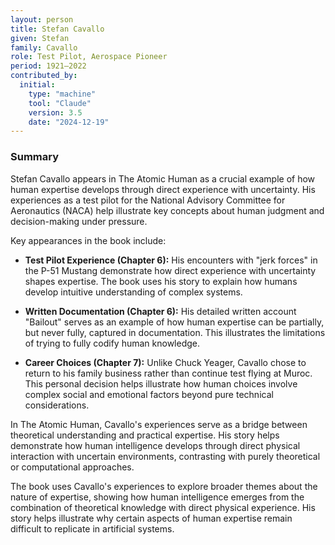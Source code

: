 ```yaml
---
layout: person
title: Stefan Cavallo
given: Stefan
family: Cavallo
role: Test Pilot, Aerospace Pioneer
period: 1921–2022
contributed_by:
  initial:
    type: "machine"
    tool: "Claude"
    version: 3.5
    date: "2024-12-19"
---
```


<div class="machine-commentary" markdown="1">

### Summary

Stefan Cavallo appears in The Atomic Human as a crucial example of how human expertise develops through direct experience with uncertainty. His experiences as a test pilot for the National Advisory Committee for Aeronautics (NACA) help illustrate key concepts about human judgment and decision-making under pressure.

Key appearances in the book include:

- **Test Pilot Experience (Chapter 6):** His encounters with "jerk forces" in the P-51 Mustang demonstrate how direct experience with uncertainty shapes expertise. The book uses his story to explain how humans develop intuitive understanding of complex systems.

- **Written Documentation (Chapter 6):** His detailed written account "Bailout" serves as an example of how human expertise can be partially, but never fully, captured in documentation. This illustrates the limitations of trying to fully codify human knowledge.

- **Career Choices (Chapter 7):** Unlike Chuck Yeager, Cavallo chose to return to his family business rather than continue test flying at Muroc. This personal decision helps illustrate how human choices involve complex social and emotional factors beyond pure technical considerations.

In The Atomic Human, Cavallo's experiences serve as a bridge between theoretical understanding and practical expertise. His story helps demonstrate how human intelligence develops through direct physical interaction with uncertain environments, contrasting with purely theoretical or computational approaches.

The book uses Cavallo's experiences to explore broader themes about the nature of expertise, showing how human intelligence emerges from the combination of theoretical knowledge with direct physical experience. His story helps illustrate why certain aspects of human expertise remain difficult to replicate in artificial systems.

</div>

